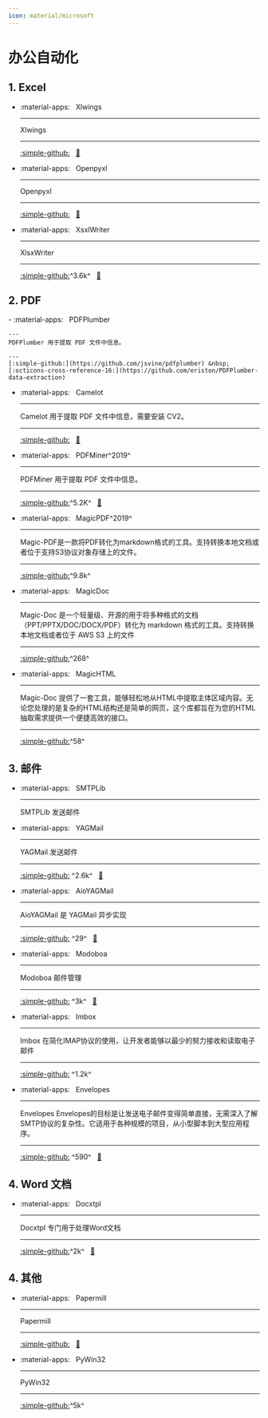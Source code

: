 ```yaml
---
icon: material/microsoft
--- 
```


# 办公自动化

## 1. Excel

<div class="grid cards" markdown>

- :material-apps: &nbsp; Xlwings

    ---
    Xlwings

    ---
    [:simple-github:](https://github.com/xlwings/xlwings) &nbsp;
    [:bookmark:](https://docs.xlwings.org/en/latest)

- :material-apps: &nbsp; Openpyxl

    ---
    Openpyxl

    ---
    [:simple-github:](https://github.com/theorchard/openpyxl) &nbsp;
    [:bookmark:](https://openpyxl.readthedocs.io)

- :material-apps: &nbsp; XsxlWriter

    ---
    XlsxWriter

    ---
    [:simple-github:](https://github.com/jmcnamara/XlsxWriter)^3.6k^ &nbsp;
    [:bookmark:](https://xlsxwriter.readthedocs.io)

</div>

## 2. PDF

<div class="grid cards" markdown>
- :material-apps: &nbsp; PDFPlumber

    ---
    PDFPlumber 用于提取 PDF 文件中信息。

    ---
    [:simple-github:](https://github.com/jsvine/pdfplumber) &nbsp;
    [:octicons-cross-reference-16:](https://github.com/eriston/PDFPlumber-data-extraction)

- :material-apps: &nbsp; Camelot

    ---
    Camelot 用于提取 PDF 文件中信息，需要安装 CV2。

    ---
    [:simple-github:](https://github.com/camelot-dev/camelot) &nbsp;
    [:bookmark:](https://camelot-py.readthedocs.io/en/master)

- :material-apps: &nbsp; PDFMiner^2019^

    ---
    PDFMiner 用于提取 PDF 文件中信息。

    ---
    [:simple-github:](https://github.com/euske/pdfminer)^5.2K^ &nbsp;
    [:bookmark:](https://pdfminersix.readthedocs.io/en/lates)

- :material-apps: &nbsp; MagicPDF^2019^

    ---
    Magic-PDF是一款将PDF转化为markdown格式的工具。支持转换本地文档或者位于支持S3协议对象存储上的文件。

    ---
    [:simple-github:](https://github.com/opendatalab/MinerU/tree/master)^9.8k^ &nbsp;

- :material-apps: &nbsp; MagicDoc

    ---
    Magic-Doc 是一个轻量级、开源的用于将多种格式的文档（PPT/PPTX/DOC/DOCX/PDF）转化为 markdown 格式的工具。支持转换本地文档或者位于 AWS S3 上的文件

    ---
    [:simple-github:](https://github.com/opendatalab/magic-doc)^268^ &nbsp;
    

- :material-apps: &nbsp; MagicHTML

    ---
    Magic-Doc 提供了一套工具，能够轻松地从HTML中提取主体区域内容。无论您处理的是复杂的HTML结构还是简单的网页，这个库都旨在为您的HTML抽取需求提供一个便捷高效的接口。

    ---
    [:simple-github:](https://github.com/opendatalab/magic-html)^58^ &nbsp;
    

</div>

## 3. 邮件

<div class="grid cards" markdown>

- :material-apps: &nbsp; SMTPLib

    ---
    SMTPLib 发送邮件

    

- :material-apps: &nbsp; YAGMail

    ---
    YAGMail 发送邮件

    ---
    [:simple-github:](https://github.com/kootenpv/yagmail) ^2.6k^ &nbsp;
    [:bookmark:](https://yagmail.readthedocs.io/en/latest/index.html)

- :material-apps: &nbsp; AioYAGMail

    ---
    AioYAGMail 是 YAGMail 异步实现

    ---
    [:simple-github:](https://github.com/kootenpv/aioyagmail) ^29^ &nbsp;
    [:bookmark:](https://yagmail.readthedocs.io/en/latest/index.html)

- :material-apps: &nbsp; Modoboa

    ---
    Modoboa 邮件管理

    ---
    [:simple-github:](https://github.com/modoboa/modoboa) ^3k^ &nbsp;
    [:bookmark:](https://modoboa.readthedocs.io/en/latest)

- :material-apps: &nbsp; Imbox

    ---
    Imbox 在简化IMAP协议的使用，让开发者能够以最少的努力接收和读取电子邮件

    ---
    [:simple-github:](https://github.com/martinrusev/imbox) ^1.2k^ &nbsp;


- :material-apps: &nbsp; Envelopes

    ---
    Envelopes Envelopes的目标是让发送电子邮件变得简单直接，无需深入了解SMTP协议的复杂性。它适用于各种规模的项目，从小型脚本到大型应用程序。

    ---
    [:simple-github:](https://github.com/tomekwojcik/envelopes) ^590^ &nbsp;
    [:bookmark:](https://tomekwojcik.github.io/envelopes)

</div>

## 4. Word 文档

<div class="grid cards" markdown>

- :material-apps: &nbsp; Docxtpl

    ---
    Docxtpl 专门用于处理Word文档

    ---
    [:simple-github:](https://github.com/elapouya/python-docx-template)^2k^ &nbsp;
    [:bookmark:](https://docxtpl.readthedocs.io/en/latest)

</div>

## 4. 其他

<div class="grid cards" markdown>

- :material-apps: &nbsp; Papermill

    ---
    Papermill

    ---
    [:simple-github:](https://github.com/nteract/papermill) &nbsp;
    [:bookmark:](https://papermill.readthedocs.io/en/latest)

- :material-apps: &nbsp; PyWin32

    ---
    PyWin32

    ---
    [:simple-github:](https://github.com/mhammond/pywin32)^5k^ &nbsp;
    

</div>



